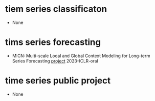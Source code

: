 # tiem series classificaton
- None

# tims series forecasting
-  MICN: Multi-scale Local and Global Context Modeling for Long-term Series Forecasting [project](https://github.com/wanghq21/MICN) 2023-ICLR-oral 



# time series public project

- None